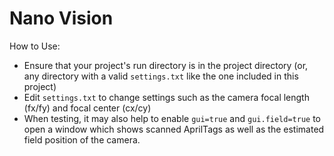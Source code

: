 # Nano Vision

How to Use:
- Ensure that your project's run directory is in the project directory (or, any directory with a valid `settings.txt` 
  like the one included in this project)
- Edit `settings.txt` to change settings such as the camera focal length (fx/fy) and focal center (cx/cy)
- When testing, it may also help to enable `gui=true` and `gui.field=true` to open a window which shows scanned AprilTags as well as the estimated field position of the camera.
